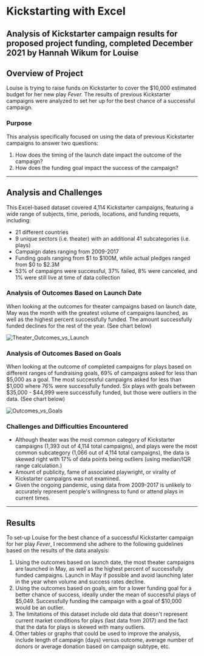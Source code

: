 # Kickstarting with Excel
Analysis of Kickstarter campaign results for proposed project funding, completed December 2021 by Hannah Wikum for Louise
---
## Overview of Project
Louise is trying to raise funds on Kickstarter to cover the $10,000 estimated budget for her new play _Fever._ The results of previous Kickstarter campaigns were analyzed to set her up for the best chance of a successful campaign.

### Purpose
This analysis specifically focused on using the data of previous Kickstarter campaigns to answer two questions:
 1. How does the timing of the launch date impact the outcome of the campaign?
 2. How does the funding goal impact the success of the campaign?
---

## Analysis and Challenges
This Excel-based dataset covered 4,114 Kickstarter campaigns, featuring a wide range of subjects, time, periods, locations, and funding requets, including:
  * 21 different countries
  * 9 unique sectors (i.e. theater) with an additional 41 subcategories (i.e. plays)
  * Campaign dates ranging from 2009-2017
  * Funding goals ranging from $1 to $100M, while actual pledges ranged from $0 to $2.3M
  * 53% of campaigns were successful, 37% failed, 8% were canceled, and 1% were still live at time of data collection

### Analysis of Outcomes Based on Launch Date
When looking at the outcomes for theater campaigns based on launch date, May was the month with the greatest volume of campaigns launched, as well as the highest percent successfully funded. The amount successfully funded declines for the rest of the year. (See chart below)

![Theater_Outcomes_vs_Launch](https://user-images.githubusercontent.com/93058069/146106432-e0be2ad0-3c6c-4503-aa9a-ddaf8bf82dac.png)

### Analysis of Outcomes Based on Goals
When looking at the outcome of completed campaigns for plays based on different ranges of fundraising goals, 69% of campaigns asked for less than $5,000 as a goal. The most successful campaigns asked for less than $1,000 where 76% were successfully funded. Six plays with goals between $35,000 - $44,999 were successfully funded, but those were outliers in the data. (See chart below)

![Outcomes_vs_Goals](https://user-images.githubusercontent.com/93058069/146107003-f8bb7997-ed6b-477f-8dfb-3e7d59ac3c5d.png)

### Challenges and Difficulties Encountered
* Although theater was the most common category of Kickstarter campaigns (1,393 out of 4,114 total campaigns), and plays were the most common subcategory (1,066 out of 4,114 total campaigns), the data is skewed right with 17% of data points being outliers (using median/IQR range calculation.)
* Amount of publicity, fame of associated playwright, or virality of Kickstarter campaigns was not examined.
* Given the ongoing pandemic, using data from 2009-2017 is unlikely to accurately represent people's willingness to fund or attend plays in current times.
---

## Results
To set-up Louise for the best chance of a successful Kickstarter campaign for her play _Fever_, I recommend she adhere to the following guidelines based on the results of the data analysis:
1. Using the outcomes based on launch date, the most theater campaigns are launched in May, as well as the highest percent of successfully funded campaigns. Launch in May if possible and avoid launching later in the year when volume and success rates decline.
2. Using the outcomes based on goals, aim for a lower funding goal for a better chance of success, ideally under the mean of successful plays of $5,049. Successfully funding the campaign with a goal of $10,000 would be an outlier.
3. The limitations of this dataset include old data that doesn't represent current market conditions for plays (last data from 2017) and the fact that the data for plays is skewed with many outliers.
4. Other tables or graphs that could be used to improve the analysis, include length of campaign (days) versus outcome, average number of donors or average donation based on campaign subtype, etc.
